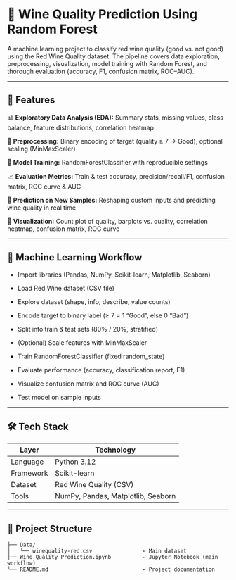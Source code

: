# 🍷 Wine Quality Prediction Using Random Forest

A machine learning project to classify red wine quality (good vs. not good) using the Red Wine Quality dataset.
The pipeline covers data exploration, preprocessing, visualization, model training with Random Forest, and thorough evaluation (accuracy, F1, confusion matrix, ROC–AUC).

---

## 🚀 Features

📊 **Exploratory Data Analysis (EDA):** Summary stats, missing values, class balance, feature distributions, correlation heatmap

🧮 **Preprocessing:** Binary encoding of target (quality ≥ 7 → Good), optional scaling (MinMaxScaler)

🌲 **Model Training:** RandomForestClassifier with reproducible settings

📈 **Evaluation Metrics:** Train & test accuracy, precision/recall/F1, confusion matrix, ROC curve & AUC

🧪 **Prediction on New Samples:** Reshaping custom inputs and predicting wine quality in real time

🔎 **Visualization:** Count plot of quality, barplots vs. quality, correlation heatmap, confusion matrix, ROC curve

---

## 🧠 Machine Learning Workflow

- Import libraries (Pandas, NumPy, Scikit-learn, Matplotlib, Seaborn)

- Load Red Wine dataset (CSV file)

- Explore dataset (shape, info, describe, value counts)

- Encode target to binary label (≥ 7 = 1 “Good”, else 0 “Bad”)

- Split into train & test sets (80% / 20%, stratified)

- (Optional) Scale features with MinMaxScaler

- Train RandomForestClassifier (fixed random_state)

- Evaluate performance (accuracy, classification report, F1)

- Visualize confusion matrix and ROC curve (AUC)

- Test model on sample inputs

---

## 🛠️ Tech Stack

| Layer       | Technology       |
|-------------|------------------|
| Language    | Python 3.12      |
| Framework   | Scikit-learn     |
| Dataset     | Red Wine Quality (CSV)|
| Tools       | NumPy, Pandas, Matplotlib, Seaborn|

---

## 📁 Project Structure

```text
├── Data/
│   └── winequality-red.csv                ← Main dataset
├── Wine_Quality_Prediction.ipynb          ← Jupyter Notebook (main workflow)
└── README.md                              ← Project documentation
